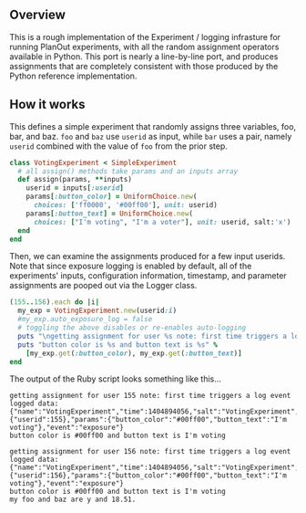 ## Overview
This is a rough implementation of the Experiment / logging infrasture for running PlanOut experiments, with all the random assignment operators available in Python. This port is nearly a line-by-line port, and produces assignments that are completely consistent with those produced by the Python reference implementation.

## How it works

This defines a simple experiment that randomly assigns three variables, foo, bar, and baz.
`foo` and `baz` use `userid` as input, while `bar` uses a pair, namely `userid` combined with the value of `foo` from the prior step.
```Ruby
class VotingExperiment < SimpleExperiment
  # all assign() methods take params and an inputs array
  def assign(params, **inputs)
    userid = inputs[:userid]
    params[:button_color] = UniformChoice.new(
      choices: ['ff0000', '#00ff00'], unit: userid)
    params[:button_text] = UniformChoice.new(
      choices: ["I'm voting", "I'm a voter"], unit: userid, salt:'x')
  end
end
```

Then, we can examine the assignments produced for a few input userids. Note that since exposure logging is enabled by default, all of the experiments' inputs, configuration information, timestamp, and parameter assignments are pooped out via the Logger class.

```Ruby
(155..156).each do |i|
  my_exp = VotingExperiment.new(userid:i)
  #my_exp.auto_exposure_log = false
  # toggling the above disables or re-enables auto-logging
  puts "\ngetting assignment for user %s note: first time triggers a log event" % i
  puts "button color is %s and button text is %s" %
    [my_exp.get(:button_color), my_exp.get(:button_text)]
end
```

The output of the Ruby script looks something like this...

```
getting assignment for user 155 note: first time triggers a log event
logged data: {"name":"VotingExperiment","time":1404894056,"salt":"VotingExperiment","inputs":{"userid":155},"params":{"button_color":"#00ff00","button_text":"I'm voting"},"event":"exposure"}
button color is #00ff00 and button text is I'm voting

getting assignment for user 156 note: first time triggers a log event
logged data: {"name":"VotingExperiment","time":1404894056,"salt":"VotingExperiment","inputs":{"userid":156},"params":{"button_color":"#00ff00","button_text":"I'm voting"},"event":"exposure"}
button color is #00ff00 and button text is I'm voting
my foo and baz are y and 18.51.
```
